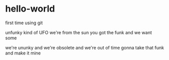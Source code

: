 # hello-world
first time using git

unfunky kind of UFO
we're from the sun
you got the funk and we want some

we're ununky and we're obsolete
and we're out of time
gonna take that funk and make it mine
